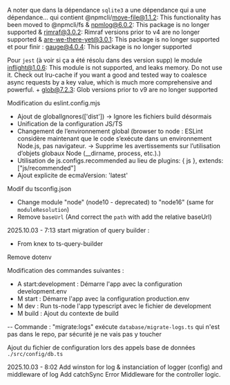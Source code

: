 A noter que dans la dépendance `sqlite3` a une dépendance qui a une dépendance... qui contient @npmcli/move-file@1.1.2: This functionality has been moved to @npmcli/fs & npmlog@6.0.2: This package is no longer supported & rimraf@3.0.2: Rimraf versions prior to v4 are no longer supported & are-we-there-yet@3.0.1: This package is no longer supported et pour finir : gauge@4.0.4: This package is no longer supported

Pour `jest` (à voir si ça a été résolu dans des version supp) le module inflight@1.0.6: This module is not supported, and leaks memory. Do not use it. Check out lru-cache if you want a good and tested way to coalesce async requests by a key value, which is much more comprehensive and powerful. + glob@7.2.3: Glob versions prior to v9 are no longer supported

Modification du eslint.config.mjs
- Ajout de globalIgnores(['dist']) -> Ignore les fichiers build désormais
- Unification de la configuration JS/TS 
- Changement de l’environnement global (browser to node : ESLint considère maintenant que le code s’exécute dans un environnement Node.js, pas navigateur. -> Supprime les avertissements sur l’utilisation d’objets globaux Node (__dirname, process, etc.).)
- Utilisation de js.configs.recommended au lieu de plugins: { js }, extends: ["js/recommended"]
- Ajout explicite de ecmaVersion: 'latest'

Modif du tsconfig.json
- Change module "node" (node10 - deprecated) to "node16" (same for `moduleResolution`)
- Remove `baseUrl` (And correct the `path` with add the relative baseUrl)

2025.10.03 - 7:13
start migration of query builder :
- From knex to ts-query-builder

Remove dotenv

Modification des commandes suivantes :
- A start:development : Démarre l'app avec la configuration development.env
- M start : Démarre l'app avec la configuration production.env
- M dev : Run ts-node l'app typescript avec le fichier de development
- M build : Ajout du contexte de build

-- Commande : "migrate:logs" exécute `database/migrate-logs.ts` qui n'est pas dans le repo, par sécurité je ne vais pas y toucher

Ajout du fichier de configuration lors des appels base de données `./src/config/db.ts`

2025.10.03 - 8:02 
Add winston for log & instanciation of logger (config) and middleware of log
Add catchSync Error Middleware for the controller logic.